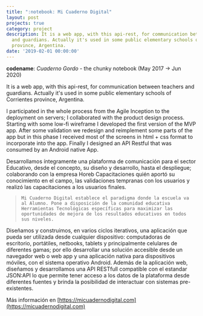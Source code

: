 ```yaml
---
title: ":notebook: Mi Cuaderno Digital"
layout: post
projects: true
category: project
description: It is a web app, with this api-rest, for communication between teachers
  and guardians. Actually it's used in some public elementary schools of Corrientes
  province, Argentina.
date: '2019-02-01 00:00:00'
---
```


**codename**: *Cuaderno Gordo* - the chunky notebook
(May 2017 → Jun 2020)

It is a web app, with this api-rest, for communication between teachers and guardians. Actually it's used in some public elementary schools of Corrientes province, Argentina.

I participated in the whole process from the Agile Inception to the deployment on servers; I collaborated with the product design process. Starting with some low-fi wireframe I developed the first version of the MVP app. After some validation we redesign and reimplement some parts of the app but in this phase I received most of the screens in html + css format to incorporate into the app. Finally I designed an API Restful that was consumed by an Android native App.


Desarrollamos íntegramente una plataforma de comunicación para el sector Educativo, desde el concepto, su diseño y desarrollo, hasta el despliegue; colaborando con la empresa Horeb Capacitaciones quién aportó su conocimiento en el campo, las validaciones tempranas con los usuarios y realizó las capacitaciones a los usuarios finales.

>     Mi Cuaderno Digital establece el paradigma donde la escuela va al Alumno. Pone a disposición de la comunidad educativa Herramientas Tecnológicas específicas para maximizar las oportunidades de mejora de los resultados educativos en todos sus niveles.

Diseñamos y construimos, en varios ciclos iterativos, una aplicación que pueda ser utilizada desde cualquier dispositivo: computadoras de escritorio, portátiles, netbooks, tablets y principalmente celulares de diferentes gamas; por ello desarrollar una solución accesible desde un navegador web o web app y una aplicación nativa para dispositivos móviles, con el sistema operativo Android.
Además de la aplicación web, diseñamos y desarrollamos una API RESTfull compatible con el estandar JSON:API lo que permite tener acceso a los datos de la plataforma desde diferentes fuentes y brinda la posibilidad de interactuar con sistemas pre-existentes.

Más información en [https://micuadernodigital.com](https://micuadernodigital.com)
